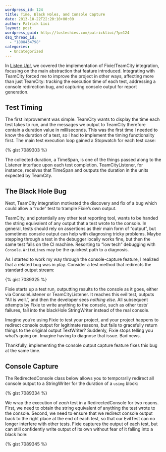 ```yaml
---
wordpress_id: 124
title: Time, Black Holes, and Console Capture
date: 2013-10-22T22:20:10+00:00
author: Patrick Lioi
layout: post
wordpress_guid: http://lostechies.com/patricklioi/?p=124
dsq_thread_id:
  - "1888434798"
categories:
  - Uncategorized
---
```

In [Listen Up!](http://lostechies.com/patricklioi/2013/10/21/listen-up/), we covered the implementation of Fixie/TeamCity integration, focusing on the main abstraction that feature introduced. Integrating with TeamCity forced me to improve the project in other ways, affecting more than just TeamCity: tracking the execution time of each test, addressing a console redirection bug, and capturing console output for report generation.

## Test Timing

The first improvement was simple. TeamCity wants to display the time each test takes to run, and the messages we output to TeamCity therefore contain a duration value in milliseconds. This was the first time I needed to know the duration of a test, so I had to implement the timing functionality first. The main test execution loop gained a Stopwatch for each test case:

{% gist 7089303 %}

The collected duration, a TimeSpan, is one of the things passed along to the Listener interface upon each test completion. TeamCityListener, for instance, receives that TimeSpan and outputs the duration in the units expected by TeamCity.

## The Black Hole Bug

Next, TeamCity integration motivated the discovery and fix of a bug which could allow a &#8220;rude&#8221; test to trample Fixie&#8217;s own output.

TeamCity, and potentially any other test reporting tool, wants to be handed the string equivalent of any output that a test wrote to the console. In general, tests should rely on assertions as their main form of &#8220;output&#8221;, but sometimes console output can help with diagnosing tricky problems. Maybe stepping through a test in the debugger locally works fine, but then the same test fails on the CI machine. Resorting to &#8220;low tech&#8221; debugging with `Console.WriteLine`s may be the quickest path to a diagnosis.

As I started to work my way through the console-capture feature, I realized that a related bug was in play. Consider a test method that redirects the standard output stream:

{% gist 7089325 %}

Fixie starts up a test run, outputting results to the console as it goes, either via ConsoleListener or TeamCityListener. It reaches this evil test, outputs &#8220;All is well.&#8221;, and then the developer sees _nothing else_. All subsequent attempts by Fixie to write anything to the console, such as other tests&#8217; failures, fall into the blackHole StringWriter instead of the real console.

Imagine you&#8217;re using Fixie to test your project, and your project happens to redirect console output for legitimate reasons, but fails to gracefully return things to the original output TextWriter? Suddenly, Fixie stops telling you what&#8217;s going on. Imagine having to diagnose that issue. Bad news.

Thankfully, implementing the console output capture feature fixes this bug at the same time.

## Console Capture

The RedirectedConsole class below allows you to temporarily redirect all console output to a StringWriter for the duration of a `using` block:

{% gist 7089334 %}

We wrap the execution of _each_ test in a RedirectedConsole for two reaons. First, we need to obtain the string equivalent of anything the test wrote to the console. Second, we need to ensure that we redirect console output back to the right place at the end of each test, so that our EvilTest can no longer interfere with other tests. Fixie captures the output of each test, but can still confidently write output of its own without fear of it falling into a black hole:

{% gist 7089345 %}